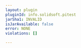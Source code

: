 ```yaml
---
layout: plugin
pluginId: info.solidsoft.pitest
jarSha1: INVALID
isJarAvailable: false
error: NONE
violations: []

---
```

